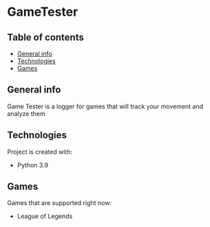 # GameTester

## Table of contents
* [General info](#general-info)
* [Technologies](#technologies)
* [Games](#games)

## General info
Game Tester is a logger for games that will track your movement and analyze them

## Technologies
Project is created with:
* Python 3.9

## Games
Games that are supported right now:
* League of Legends